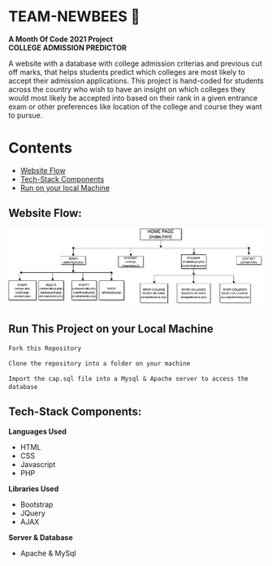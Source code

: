 # TEAM-NEWBEES :bee:
**A Month Of Code 2021 Project**<br>
**COLLEGE ADMISSION PREDICTOR**

A website with a database with college admission criterias and previous cut off marks, that helps students predict which colleges are most likely to accept their admission applications. This project is hand-coded for students across the country who wish to have an insight on which colleges they would most likely be accepted into based on their rank in a given entrance exam or other preferences like location of the college and course they want to pursue.
# Contents
- [Website Flow](#website-flow)
- [Tech-Stack Components](#tech-stack-components)
- [Run on your local Machine](#run-this-project-on-your-local-machine)

## Website Flow:
![](AMOCWEBSITEFLOW.png)
## Run This Project on your Local Machine
```
Fork this Repository
```
```
Clone the repository into a folder on your machine
```
```
Import the cap.sql file into a Mysql & Apache server to access the database
```
## Tech-Stack Components:
**Languages Used**
 * HTML
 * CSS
 * Javascript
 * PHP <br>

**Libraries Used**
 * Bootstrap
 * JQuery
 * AJAX <br>
 
**Server & Database**
 * Apache & MySql
